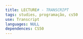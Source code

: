 ```yaml
---
title: LECTURE# - TRANSCRIPT
tags: studies, programação, cs50
use: Transcript
languages: NULL
dependences: CS50
---
```


